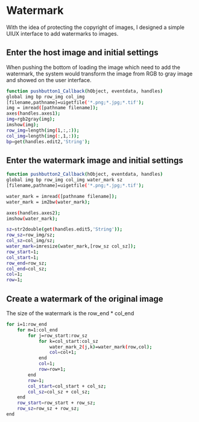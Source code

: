 # Watermark
With the idea of protecting the copyright of images, I designed a simple UIUX interface to add watermarks to images.
## Enter the host image and initial settings
When pushing the bottom of loading the image which need to add the watermark, the system would transform the image from RGB to gray image and showed on the user interface.  
```sh
function pushbutton1_Callback(hObject, eventdata, handles)
global img bp row_img col_img
[filename,pathname]=uigetfile('*.png;*.jpg;*.tif');
img = imread([pathname filename]);
axes(handles.axes1);
img=rgb2gray(img);
imshow(img);
row_img=length(img(1,:,:));
col_img=length(img(:,1,:));
bp=get(handles.edit2,'String');
```
## Enter the watermark image and initial settings
```sh
function pushbutton2_Callback(hObject, eventdata, handles)
global img bp row_img col_img water_mark sz
[filename,pathname]=uigetfile('*.png;*.jpg;*.tif');

water_mark = imread([pathname filename]);
water_mark = im2bw(water_mark);

axes(handles.axes2);
imshow(water_mark);

sz=str2double(get(handles.edit5,'String'));
row_sz=row_img/sz;
col_sz=col_img/sz;
water_mark=imresize(water_mark,[row_sz col_sz]);
row_start=1;
col_start=1;
row_end=row_sz;
col_end=col_sz;
col=1;
row=1;
```
## Create a watermark of the original image
The size of the watermark is the row_end * col_end
```sh
for i=1:row_end
    for m=1:col_end
        for j=row_start:row_sz
            for k=col_start:col_sz
                water_mark_2(j,k)=water_mark(row,col);
                col=col+1;
            end
            col=1;
            row=row+1;
        end
        row=1;
        col_start=col_start + col_sz;
        col_sz=col_sz + col_sz;
    end
    row_start=row_start + row_sz;
    row_sz=row_sz + row_sz;
end
```
